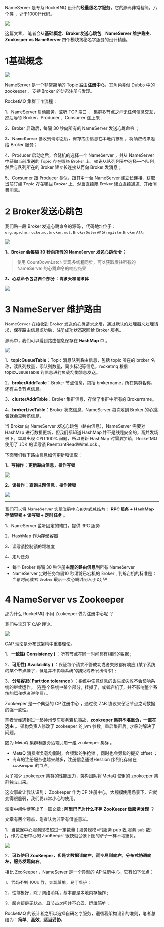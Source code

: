 NameServer 是专为 RocketMQ 设计的**轻量级名字服务**，它的源码非常精简，八个类 ，少于1000行代码。

![](https://javayong.cn/pics/rocketmq/nameserver.png)

这篇文章， 笔者会从**基础概念**、**Broker发送心跳包**、**NameServer 维护路由**、**Zookeeper vs NameServer** 四个模块揭秘名字服务的设计精髓。

# 1基础概念

![](https://javayong.cn/pics/rocketmq/rocketmqjiagou.webp)

NameServer 是一个非常简单的 Topic 路由**注册中心**，其角色类似 Dubbo 中的 zookeeper ，支持 Broker 的动态注册与发现。

RocketMQ 集群工作流程：

1、NameServer 启动服务，监听 TCP 端口 ， 集群多节点之间无任何信息交互，然后等待 Broker、Producer 、Consumer 连上来；

2、Broker 启动后，每隔 30 秒向所有的 NameServer 发送心跳命令 ；

3、NameServer 接收到请求之后，保存路由信息在本地内存里 ，将响应结果返给 Broker 服务；

4、Producer 启动之后，会随机的选择一个 NameServer ，并从 NameServer 中获取当前发送的 Topic 存在哪些 Broker 上，轮询从队列列表中选择一个队列，然后与队列所在的 Broker 建立长连接从而向 Broker 发消息；

5、Consumer 跟 Producer 类似，跟其中一台 NameServer 建立长连接，获取当前订阅 Topic 存在哪些 Broker 上，然后直接跟 Broker 建立连接通道，开始消费消息。

# 2 Broker发送心跳包

我们贴一段 Broker 发送心跳命令的源码 ，代码地址位于：`org.apache.rocketmq.broker.out.BrokerOuterAPI#registerBrokerAll`。

![](https://javayong.cn/pics/rocketmq/brokerregister.png)

**1、Broker 会每隔 30 秒向所有的 NameServer 发送心跳命令 ；**

> 使用 CountDownLatch 实现多线程同步，可以获取发往所有的 NameServer 的心跳命令的响应结果

**2、心跳命令包含两个部分：请求头和请求体**

![](https://javayong.cn/pics/rocketmq/brokerheartbeat.png)

# 3 NameServer 维护路由

NameServer 在接收到 Broker 发送的心跳请求之后，通过默认的处理器来处理请求，保存路由信息成功后，注册成功状态返回给 Broker 服务。

源码中，我们可以看到路由信息保存在 **HashMap** 中 。

![](https://javayong.cn/pics/cache/rocketmqhash.webp?)

1、**topicQueueTable**：Topic 消息队列路由信息，包括 topic 所在的 broker 名称，读队列数量，写队列数量，同步标记等信息，rocketmq 根据 topicQueueTable 的信息进行负载均衡消息发送。

2、**brokerAddrTable**：Broker 节点信息，包括 brokername，所在集群名称，还有主备节点信息。

3、**clusterAddrTable**：Broker 集群信息，存储了集群中所有的 Brokername。

4、**brokerLiveTable**：Broker 状态信息，NameServer 每次收到 Broker 的心跳包就会更新该信息。

当 Broker 向 NameServer 发送心跳包（路由信息），NameServer 需要对 HashMap 进行数据更新，但我们都知道 HashMap 并不是线程安全的，高并发场景下，容易出现 CPU 100% 问题，所以更新 HashMap 时需要加锁，RocketMQ 使用了 JDK 的读写锁 ReentrantReadWriteLock 。

下面我们看下路由信息如何更新和读取：

**1、写操作：更新路由信息，操作写锁**

![](https://javayong.cn/pics/rocketmq/registerbroker.png)

**2、读操作：查询主题信息，操作读锁**

![](https://javayong.cn/pics/rocketmq/getalltopiclist.png)

---

我们可以将 NameServer 实现注册中心的方式总结为： **RPC 服务 + HashMap 存储容器 + 读写锁 + 定时任务** 。

1、NameServer 监听固定的端口，提供 RPC 服务

2、HashMap 作为存储容器 

3、读写锁控制锁的颗粒度

4、定时任务

- 每个 Broker 每隔 30 秒注册**主题的路由信息**到所有 NameServer 
- NameServer 定时任务每隔10 秒清除已宕机的 Broker , 判断宕机的标准是：当前时间减去 Broker 最后一次心跳时间大于2分钟

# 4 NameServer vs Zookeeper 

那为什么 RocketMQ 不用 Zookeeper 做为注册中心呢 ？

我们先温习下 CAP 理论。

![](https://javayong.cn/pics/rocketmq/cap.png?c=1)

CAP 理论是分布式架构中重要理论。

1、**一致性( Consistency )** ：所有节点在同一时间具有相同的数据 ;

2、**可用性( Availability )** ：保证每个请求不管成功或者失败都有响应  (某个系统的某个节点挂了，但是并不影响系统的接受或者发出请求) ;

3、**分隔容忍( Partition tolerance )** ：系统中任意信息的丢失或失败不会影响系统的继续运作。  (在整个系统中某个部分，挂掉了，或者宕机了，并不影响整个系统的运作或者说使用) 。

Zookeeper 是一个典型的 CP 注册中心 ，通过使 ZAB 协议来保证节点之间数据的强一致性。

笔者曾经遇到过一起神州专车服务宕机事故，**zookeeper 集群不堪重负，一直在选主** 。 架构负责人修改了 zookeeper 的 jvm 参数，重启集群后 , 才临时解决了问题。

因为 MetaQ 集群和服务治理共用一组 zookeeper 集群 。

- MetaQ 消费者负载均衡时，会频繁的争抢锁 ，同时也会频繁的提交 offset  ；
- 专车的注册服务也越来越多，注册信息通过Hession 序列化存储在 zookeeper 的节点。

为了减少 zookeeper 集群的性能压力，架构团队将 MetaQ 使用的 zookeeper 集群独立出来。

这次事故让我认识到： Zookeeper 作为 CP 注册中心，大规模使用场景下，它就变得很脆弱，我们要非常小心的使用。

淘宝中间件博客出了一篇文章 :  **阿里巴巴为什么不用 ZooKeeper 做服务发现** ？

文章有两个观点，笔者认为非常有借鉴意义。

1、当数据中心服务规模超过一定数量 ( 服务规模=F{服务 pub 数,服务 sub 数} )，作为注册中心的 ZooKeeper 很快就会像下图的驴子一样不堪重负。

![](https://javayong.cn/pics/rocketmq/zookeeper.png?c=1)

2、**可以使用 ZooKeeper，但是大数据请向左，而交易则向右，分布式协调向左，服务发现向右**。

相比 ZooKeeper ，NameServer 是一个典型的 AP 注册中心，它有如下优点：

1、代码不到 1000 行，实现简单，易于维护 ;

2、性能极好，除了网络消耗，基本都是本地内存操作 ;

3、服务都是无状态，且节点之间并不交互，运维简单；

RocketMQ 的设计者之所以选择自研名字服务，遵循着架构设计的准则，笔者总结为：**简单**、**高效**、**适当妥协**。
